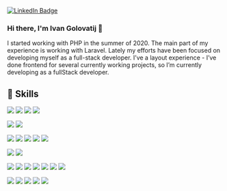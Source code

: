 [![LinkedIn Badge](https://img.shields.io/badge/LinkedIn-Profile-informational?style=flat&logo=linkedin&logoColor=white&color=0D76A8)](https://www.linkedin.com/in/ivan-golovatij/)

### Hi there, I'm Ivan Golovatij 👋

I started working with PHP in the summer of 2020. The main part of my experience is working with Laravel. Lately my efforts have been focused on developing myself as a full-stack developer. I’ve a layout experience - I’ve done frontend for several currently working projects, so I’m currently developing as a fullStack developer.

## 💼 Skills

![](https://img.shields.io/badge/Code-PHP-informational?style=flat&logo=PHP&logoColor=white&color=777BB4)
![](https://img.shields.io/badge/Code-Laravel-informational?style=flat&logo=Laravel&logoColor=white&color=FF2D20)
![](https://img.shields.io/badge/Code-OOP-informational?style=flat&logo=PHP&logoColor=white&color=777BB4)
![](https://img.shields.io/badge/DBMS-MySQL-informational?style=flat&logo=MySQL&logoColor=white&color=4479A1)

![](https://img.shields.io/badge/Code-JavaScript-informational?style=flat&logo=JavaScript&logoColor=white&color=F7DF1E)
![](https://img.shields.io/badge/Code-JQuery-informational?style=flat&logo=JQuery&logoColor=white&color=0769AD)

![](https://img.shields.io/badge/Code-HTML5-informational?style=flat&logo=HTML5&logoColor=white&color=E34F26)
![](https://img.shields.io/badge/Styles-CSS3-informational?style=flat&logo=CSS3&logoColor=white&color=1572B6)
![](https://img.shields.io/badge/Styles-SASS-informational?style=flat&logo=SASS&logoColor=white&color=CC6699)
![](https://img.shields.io/badge/Styles-Bootstrap-informational?style=flat&logo=Bootstrap&logoColor=white&color=7952B3)
![](https://img.shields.io/badge/Styles-BEM-informational?style=flat&logo=BEM&logoColor=white&color=000000)

![](https://img.shields.io/badge/VCS-Git-informational?style=flat&logo=Git&logoColor=white&color=F05032)
![](https://img.shields.io/badge/OS-Ubuntu-informational?style=flat&logo=Ubuntu&logoColor=white&color=E95420)

![](https://img.shields.io/badge/Tools-Docker-informational?style=flat&logo=Docker&logoColor=white&color=2496ED)
![](https://img.shields.io/badge/Tools-Vagrant-informational?style=flat&logo=Vagrant&logoColor=white&color=1868F2)
![](https://img.shields.io/badge/Tools-Composer-informational?style=flat&logo=Composer&logoColor=white&color=885630)
![](https://img.shields.io/badge/Tools-Postman-informational?style=flat&logo=Postman&logoColor=white&color=FF6C37)
![](https://img.shields.io/badge/Tools-NPM-informational?style=flat&logo=Npm&logoColor=white&color=CB3837)
![](https://img.shields.io/badge/Tools-Webpack-informational?style=flat&logo=Webpack&logoColor=white&color=8DD6F9)
![](https://img.shields.io/badge/Tools-Vite-informational?style=flat&logo=Vite&logoColor=white&color=646CFF)

![](https://img.shields.io/badge/Tools-Github-informational?style=flat&logo=Github&logoColor=white&color=181717)
![](https://img.shields.io/badge/Tools-GitLab-informational?style=flat&logo=GitLab&logoColor=white&color=FC6D26)
![](https://img.shields.io/badge/Tools-Bitbucket-informational?style=flat&logo=BitBucket&logoColor=white&color=0052CC)
![](https://img.shields.io/badge/Tools-Jira-informational?style=flat&logo=Jira&logoColor=white&color=0052CC)
![](https://img.shields.io/badge/Tools-Slack-informational?style=flat&logo=Slack&logoColor=white&color=4A154B)




<!--
**nexusRepositories/nexusRepositories** is a ✨ _special_ ✨ repository because its `README.md` (this file) appears on your GitHub profile.

Here are some ideas to get you started:

- 🔭 I’m currently working on ...
- 🌱 I’m currently learning ...
- 👯 I’m looking to collaborate on ...
- 🤔 I’m looking for help with ...
- 💬 Ask me about ...
- 📫 How to reach me: ...
- 😄 Pronouns: ...
- ⚡ Fun fact: ...
-->
